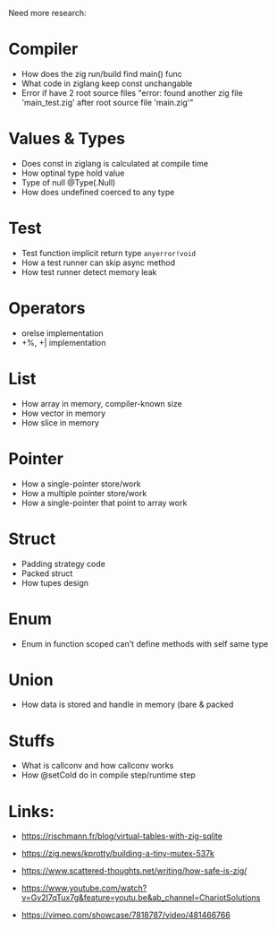 Need more research:

# Compiler
 - How does the zig run/build find main() func
 - What code in ziglang keep const unchangable
 - Error if have 2 root source files "error: found another zig file 'main_test.zig' after root source file 'main.zig'"

# Values & Types
 - Does const in ziglang is calculated at compile time
 - How optinal type hold value
 - Type of null @Type(.Null)
 - How does undefined coerced to any type

# Test
 - Test function implicit return type `anyerror!void`
 - How a test runner can skip async method
 - How test runner detect memory leak

# Operators
 - orelse implementation
 - +%, +| implementation

# List
 - How array in memory, compiler-known size
 - How vector in memory
 - How slice in memory

# Pointer
 - How a single-pointer store/work
 - How a multiple pointer store/work
 - How a single-pointer that point to array work

# Struct
 - Padding strategy code
 - Packed struct
 - How tupes design

# Enum
 - Enum in function scoped can't define methods with self same type

# Union
 - How data is stored and handle in memory (bare & packed

# Stuffs
 - What is callconv and how callconv works
 - How @setCold do in compile step/runtime step

# Links:
 - https://rischmann.fr/blog/virtual-tables-with-zig-sqlite
 - https://zig.news/kprotty/building-a-tiny-mutex-537k
 - https://www.scattered-thoughts.net/writing/how-safe-is-zig/

 - https://www.youtube.com/watch?v=Gv2I7qTux7g&feature=youtu.be&ab_channel=ChariotSolutions
 - https://vimeo.com/showcase/7818787/video/481466766
